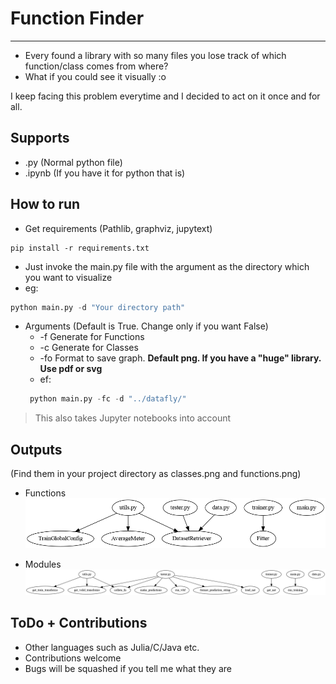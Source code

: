 # Function Finder 
 -----
 
 - Every found a library with so many files you lose track of which function/class comes from where?
 - What if you could see it visually :o
 
 I keep facing this problem everytime and I decided to act on it once and for all.

## Supports

- .py (Normal python file)
- .ipynb (If you have it for python that is)

## How to run
 
 - Get requirements (Pathlib, graphviz, jupytext)
 ```
 pip install -r requirements.txt
 ```
 - Just invoke the main.py file with the argument as the directory which you want to visualize
 - eg:
 ```py
 python main.py -d "Your directory path"
 ```
 - Arguments (Default is True. Change only if you want False)
   - -f Generate for Functions
   - -c Generate for Classes
   - -fo Format to save graph. **Default png. If you have a "huge" library. Use pdf or svg**
   - ef:
   ```py
    python main.py -fc -d "../datafly/" 
   ```
> This also takes Jupyter notebooks into account

 ## Outputs

(Find them in your project directory as classes.png and functions.png)

 - Functions
![](./classes.png)
 
 - Modules
 ![](./functions.png)
 
 ## ToDo + Contributions
 
 - Other languages such as Julia/C/Java etc.
 - Contributions welcome
 - Bugs will be squashed if you tell me what they are
